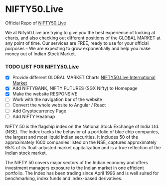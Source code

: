 # NIFTY50.Live
Official Repo of <a href = "https://nifty50.live/">NIFTY50.Live</a>

We at Nify50.Live are trying to give you the best experience of looking at charts, and also checking out different positions of the GLOBAL MARKET at any point of time.
Our services are FREE, ready to use for your official purposes - We are expecting to grow exponentially and help you make money out of Indian Stock Market.

### TODO LIST FOR <a href = "https://nifty50.live/">NIFTY50.Live</a>

- [x] Provide different GLOBAL MARKET Charts <a href = "https://nifty50.live/international">NIFTY50.Live International Market</a>
- [x] Add NIFTYBANK, NIFTY FUTURES (SGX Nifty) to Homepage
- [x] Make the website RESPONSIVE
- [ ] Work with the navigation bar of the website
- [ ] Convert the whole website to Angular / React
- [ ] Add Cryptocurrency Page
- [ ] Add NIFTY Heatmap

NIFTY 50 is the flagship index on the National Stock Exchange of India Ltd. (NSE). The Index tracks the behavior of a portfolio of blue chip companies, the largest and most liquid Indian securities. It includes 50 of the approximately 1600 companies listed on the NSE, captures approximately 65% of its float-adjusted market capitalization and is a true reflection of the Indian stock market.

The NIFTY 50 covers major sectors of the Indian economy and offers investment managers exposure to the Indian market in one efficient portfolio. The Index has been trading since April 1996 and is well suited for benchmarking, index funds and index-based derivatives.

